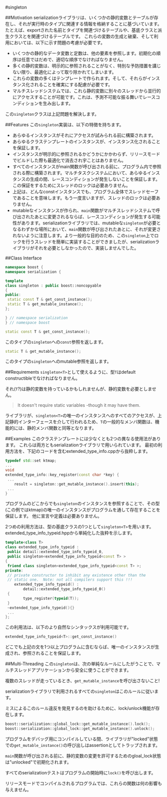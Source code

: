 #singleton

##Motivation
serializationライブラリは、いくつかの静的変数とテーブルが存在し、それが実行時のタイプに関連する情報を格納することに基づいています。 たとえば、exportされた名前とタイプを関連づけるテーブルや、基底クラスと派生クラスとを関連づけるテーブルです。 これらの変数の生成と破棄、そして利用においては、以下に示す問題の考慮が必要です。

- いくつかの静的なデータ変数と定数は、他の要素を参照します。初期化の順序は任意ではだめで、適切な順序でなければなりません。
- 多くの静的変数は、明示的に参照されることがなく、特別な予防措置を講じない限り、最適化によって取り除かれてしまいます。
- これらの変数の多くはテンプレートで作られます。そして、それらがインスタンス化されることを確実にする配慮が必要です。
- マルチスレッドシステムでは、これら静的変数に別々のスレッドから並行的にアクセスすることが可能です。これは、予測不可能な振る舞いでレースコンディションを生み出します。

この`singleton`クラスは上記問題を解決します。


##Features
この`singleton`実装は、以下の特徴を持ちます。

- あらゆるインスタンスがそれにアクセスが試みられる前に構築されます。
- あらゆるクラステンプレートのインスタンスが、インスタンス化されることを保証します。
- インスタンスが明示的に参照されるかどうかにかかわらず、リリースモードでビルドした際も最適化で消去され宇ことはありません。
- すべてのインスタンスがmain関数が呼び出される前に、プログラム内で参照される際に構築されます。マルチタスクシステムにおいて、あらゆるインスタンスの生成の間、レースコンディションが発生しないことを保証します。この保証をするためにスレッドのロックは必要ありません。
- 上記は、どんなconstインスタンスでも、プログラム全体でスレッドセーフであることを意味します。もう一度言いますが、スレッドのロックは必要ありません。
- mutableなインスタンスが作られ、`main`関数がマルチスレッドシステムで呼び出されたあとに変更されるならば、レースコンディションが発生する可能性があります。serializationライブラリでは、mutableな`singleton`が必要となるわずかな場所において、`main`関数が呼び出されたあとに、それが変更されないように注意します。より一般的な目的のため、この`singleton`上でロックを行うスレッドを簡単に実装することができましたが、serializationライブラリがそれを必要としなかったので、実装しませんでした。

##Class Interface

```cpp
namespace boost {
namespace serialization {

template
class singleton : public boost::noncopyable
{
public:
 static const T & get_const_instance();
 static T & get_mutable_instance();
};

} // namespace serialization 
} // namespace boost
```

```cpp
static const T & get_const_instance();
```

このタイプの`singleton`への`const`参照を返します。

```cpp
static T & get_mutable_instance();
```

このタイプの`singleton`へのmutable参照を返します。


##Requirements
`singleton<T>`として使えるように、型`T`はdefault constructibleでなければなりません。

それ(`T`?)は静的変数を持っているかもしれませんが、静的変数を必要としません。

> It doesn't require static variables -though it may have them.

ライブラリが、`singleton<T>`の唯一のインスタンスへのすべてのアクセスが、上記静的インターフェースを介して行われるため、`T`の一般的なメンバ関数は、機能的には、静的メンバ関数と同等となります。


##Examples
このクラステンプレートには少なくとも2つの異なる使用法があります。 これらは両方ともserializationライブラリで用いられています。 最初の利用方法を、下記のコードを含むextended_type_info.cppから抜粋します。

```cpp
typedef std::set ktmap;
...
void
extended_type_info::key_register(const char *key) {
 ...
    result = singleton::get_mutable_instance().insert(this);
 ...
}
```

プログラムのどこからでも`singleton`のインスタンスを参照することで、その型(この例ではktmap)の唯一のインスタンスがプログラムを通して存在することを保証します。 他に宣言や定義は必要ありません。

2つめの利用方法は、型の基底クラスの1つとして`singleton<T>`を用います。 extended_type_info_typeid.hppから単純化した抜粋を示します。

```cpp
template<class T>
class extended_type_info_typeid :
 public detail::extended_type_info_typeid_0,
 public singleton<extended_type_info_typeid<const T> >
{
 friend class singleton<extended_type_info_typeid<const T> >;
private:
 // private constructor to inhibit any existence other than the 
 // static one.  Note: not all compilers support this !!!
    extended_type_info_typeid() :
        detail::extended_type_info_typeid_0()
 {
        type_register(typeid(T));
 }
 ~extended_type_info_typeid(){}
 ...
};
```

この利用法は、以下のより自然なシンタックスが利用可能です。

```cpp
extended_type_info_typeid<T>::get_const_instance()
```

どこでも上記の文を1つ以上プログラムに含むならば、唯一のインスタンスが生成され、参照されることを保証します。


##Multi-Threading
この`singleton`は、次の単純なルールにしたがうことで、マルチスレッドアプリケーションから安全に使うことができます。

複数のスレッドが走っているとき、`get_mutable_instance`を呼び出さないこと!

serializationライブラリで利用されるすべての`singleton`はこのルールに従います。

ミスによるこのルール違反を発見するのを助けるために、lock/unlock機能が存在します。

```cpp
boost::serialization::global_lock::get_mutable_instance().lock();
boost::serialization::global_lock::get_mutable_instance().unlock();
```

プログラムをデバッグ用にコンパイルしている間、ライブラリが"locked"状態での`get_mutable_instance()`の呼び出しはassertionとしてトラップされます。

`main`関数が呼び出される前に、静的変数の変更を許可するためのgloal_lock状態は"unlocked"で初期化されます。

すべてのserializationテストはプログラムの開始時に`lock()`を呼び出します。

リリースモードでコンパイルされるプログラムでは、これらの関数は何の影響も与えません。

